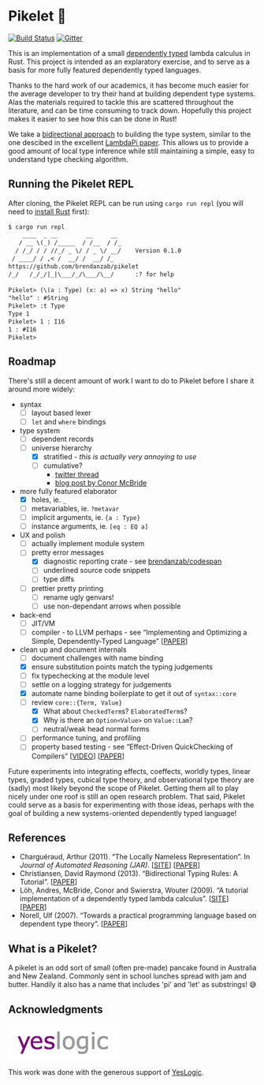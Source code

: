 # Pikelet 🥞

[![Build Status][travis-badge]][travis-url]
[![Gitter][gitter-badge]][gitter-lobby]

[travis-badge]: https://travis-ci.org/brendanzab/pikelet.svg?branch=master
[travis-url]: https://travis-ci.org/brendanzab/pikelet
[gitter-badge]: https://badges.gitter.im/gluon-lang/gluon.svg
[gitter-lobby]: https://gitter.im/pikelet-lang/Lobby

This is an implementation of a small [dependently typed][dependent-type-wikipedia]
lambda calculus in Rust. This project is intended as an explaratory exercise,
and to serve as a basis for more fully featured dependently typed languages.

Thanks to the hard work of our academics, it has become much easier for the
average developer to try their hand at building dependent type systems. Alas the
materials required to tackle this are scattered throughout the literature, and
can be time consuming to track down. Hopefully this project makes it easier to
see how this can be done in Rust!

We take a [bidirectional approach][bidirectional-typing-paper] to building the
type system, similar to the one descibed in the excellent
[LambdaPi paper][lambdapi-site]. This allows us to provide a good amount of
local type inference while still maintaining a simple, easy to understand type
checking algorithm.

[dependent-type-wikipedia]: https://en.wikipedia.org/wiki/Dependent_type

## Running the Pikelet REPL

After cloning, the Pikelet REPL can be run using `cargo run repl` (you will need
to [install Rust](https://www.rust-lang.org/en-US/install.html) first):

```
$ cargo run repl
    ____  _ __        __     __
   / __ \(_) /_____  / /__  / /_
  / /_/ / / //_/ _ \/ / _ \/ __/    Version 0.1.0
 / ____/ / ,< /  __/ /  __/ /_      https://github.com/brendanzab/pikelet
/_/   /_/_/|_|\___/_/\___/\__/      :? for help

Pikelet> (\(a : Type) (x: a) => x) String "hello"
"hello" : #String
Pikelet> :t Type
Type 1
Pikelet> 1 : I16
1 : #I16
Pikelet>
```

## Roadmap

There's still a decent amount of work I want to do to Pikelet before I share it
around more widely:

- syntax
  - [ ] layout based lexer
  - [ ] `let` and `where` bindings
- type system
  - [ ] dependent records
  - [ ] universe hierarchy
    - [x] stratified - _this is actually very annoying to use_
    - [ ] cumulative?
      - [twitter thread][universes-twitter-ramble]
      - [blog post by Conor McBride][universes-pigworker-blog]
- more fully featured elaborator
  - [x] holes, ie. `_`
  - [ ] metavariables, ie. `?metavar`
  - [ ] implicit arguments, ie. `{a : Type}`
  - [ ] instance arguments, ie. `[eq : EQ a]`
- UX and polish
  - [ ] actually implement module system
  - [ ] pretty error messages
    - [x] diagnostic reporting crate - see [brendanzab/codespan][codespan]
    - [ ] underlined source code snippets
    - [ ] type diffs
  - [ ] prettier pretty printing
    - [ ] rename ugly genvars!
    - [ ] use non-dependant arrows when possible
- back-end
  - [ ] JIT/VM
  - [ ] compiler - to LLVM perhaps - see “Implementing and Optimizing a Simple,
        Dependently-Typed Language” [[PAPER][compiling-lambdapi-paper]]
- clean up and document internals
  - [ ] document challenges with name binding
  - [x] ensure substitution points match the typing judgements
  - [ ] fix typechecking at the module level
  - [ ] settle on a logging strategy for judgements
  - [x] automate name binding boilerplate to get it out of `syntax::core`
  - [ ] review `core::{Term, Value}`
    - [x] What about `CheckedTerm`s? `ElaboratedTerm`s?
    - [x] Why is there an `Option<Value>` on `Value::Lam`?
    - [ ] neutral/weak head normal forms
  - [ ] performance tuning, and profiling
  - [ ] property based testing - see “Effect-Driven QuickChecking of Compilers”
        [[VIDEO][quickchecking-compilers-video]]
        [[PAPER][quickchecking-compilers-paper]]

Future experiments into integrating effects, coeffects, worldly types, linear
types, graded types, cubical type theory, and observational type theory are
(sadly) most likely beyond the scope of Pikelet. Getting them all to play nicely
under one roof is still an open research problem. That said, Pikelet could serve
as a basis for experimenting with those ideas, perhaps with the goal of building
a new systems-oriented dependently typed language!

[codespan]: https://github.com/brendanzab/codespan
[universes-twitter-ramble]: https://twitter.com/brendanzab/status/962681577120587776
[universes-pigworker-blog]: https://pigworker.wordpress.com/2015/01/09/universe-hierarchies/
[compiling-lambdapi-paper]: http://publications.lib.chalmers.se/records/fulltext/124826.pdf
[quickchecking-compilers-video]: https://www.youtube.com/watch?v=_KrZzaShDew
[quickchecking-compilers-paper]: http://janmidtgaard.dk/papers/Midtgaard-al%3AICFP17-full.pdf

## References

- Charguéraud, Arthur (2011). “The Locally Nameless Representation”.
  In _Journal of Automated Reasoning (JAR)_.
  [[SITE][ln-site]]
  [[PAPER][ln-paper]]
- Christiansen, David Raymond (2013). “Bidirectional Typing Rules: A Tutorial”.
  [[PAPER][bidirectional-typing-paper]]
- Löh, Andres, McBride, Conor and Swierstra, Wouter (2009). “A tutorial
  implementation of a dependently typed lambda calculus”.
  [[SITE][lambdapi-site]]
  [[PAPER][lambdapi-paper]]
- Norell, Ulf (2007). “Towards a practical programming language based on
  dependent type theory”.
  [[PAPER][agda-paper]]

[ln-site]: http://www.chargueraud.org/softs/ln/
[ln-paper]: http://www.chargueraud.org/research/2009/ln/main.pdf
[bidirectional-typing-paper]: http://www.davidchristiansen.dk/tutorials/bidirectional.pdf
[lambdapi-site]: https://www.andres-loeh.de/LambdaPi/
[lambdapi-paper]: https://www.andres-loeh.de/LambdaPi/LambdaPi.pdf
[agda-paper]: http://www.cse.chalmers.se/~ulfn/papers/thesis.pdf

## What is a Pikelet?

A pikelet is an odd sort of small (often pre-made) pancake found in Australia
and New Zealand. Commonly sent in school lunches spread with jam and butter.
Handily it also has a name that includes 'pi' and 'let' as substrings! 😅

## Acknowledgments

[![YesLogic Logo][yeslogic-logo]][yeslogic]

This work was done with the generous support of [YesLogic][yeslogic].

[yeslogic]: http://yeslogic.com/
[yeslogic-logo]: assets/yeslogic-logo.png
